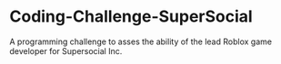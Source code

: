 # Coding-Challenge-SuperSocial
A programming challenge to asses the ability of the lead Roblox game developer for Supersocial Inc.
